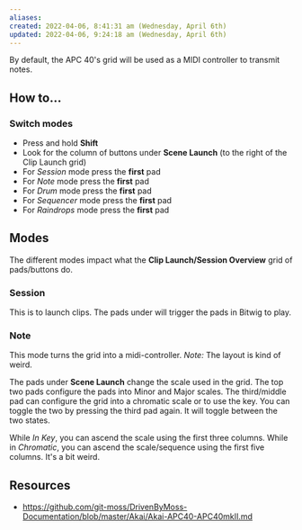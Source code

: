 ```yaml
---
aliases: 
created: 2022-04-06, 8:41:31 am (Wednesday, April 6th)
updated: 2022-04-06, 9:24:18 am (Wednesday, April 6th)
---
```

By default, the APC 40's grid will be used as a MIDI controller to transmit notes.

## How to...
### Switch modes
- Press and hold **Shift**
- Look for the column of buttons under **Scene Launch** (to the right of the Clip Launch grid)
- For _Session_ mode press the **first** pad
- For _Note_ mode press the **first** pad
- For _Drum_ mode press the **first** pad
- For _Sequencer_ mode press the **first** pad
- For _Raindrops_ mode press the **first** pad

## Modes

The different modes impact what the **Clip Launch/Session Overview** grid of pads/buttons do.

### Session

This is to launch clips.
The pads under will trigger the pads in Bitwig to play.

### Note

This mode turns the grid into a midi-controller.
*Note:* The layout is kind of weird.

The pads under **Scene Launch** change the scale used in the grid.
The top two pads configure the pads into Minor and Major scales.
The third/middle pad can configure the grid into a chromatic scale or to use the key.
You can toggle the two by pressing the third pad again.
It will toggle between the two states.

While *In Key*, you can ascend the scale using the first three columns.
While in *Chromatic*, you can ascend the scale/sequence using the first five columns.
It's a bit weird.

## Resources
- https://github.com/git-moss/DrivenByMoss-Documentation/blob/master/Akai/Akai-APC40-APC40mkII.md